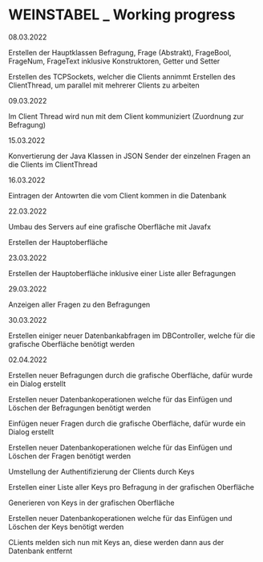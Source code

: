 
# WEINSTABEL _ Working progress

08.03.2022

Erstellen der Hauptklassen Befragung, Frage (Abstrakt), FrageBool, FrageNum, FrageText inklusive Konstruktoren, Getter und Setter

Erstellen des TCPSockets, welcher die Clients annimmt
Erstellen des ClientThread, um parallel mit mehrerer Clients zu arbeiten

09.03.2022

Im Client Thread wird nun mit dem Client kommuniziert (Zuordnung zur Befragung)

15.03.2022

Konvertierung der Java Klassen in JSON
Sender der einzelnen Fragen an die Clients im ClientThread

16.03.2022

Eintragen der Antowrten die vom Client kommen in die Datenbank

22.03.2022

Umbau des Servers auf eine grafische Oberfläche mit Javafx

Erstellen der Hauptoberfläche

23.03.2022

Erstellen der Hauptoberfläche inklusive einer Liste aller Befragungen

29.03.2022

Anzeigen aller Fragen zu den Befragungen

30.03.2022

Erstellen einiger neuer Datenbankabfragen im DBController, welche für die grafische Oberfläche benötigt werden

02.04.2022

Erstellen neuer Befragungen durch die grafische Oberfläche, dafür wurde ein Dialog erstellt

Erstellen neuer Datenbankoperationen welche für das Einfügen und Löschen der Befragungen benötigt werden

Einfügen neuer Fragen durch die grafische Oberfläche, dafür wurde ein Dialog erstellt

Erstellen neuer Datenbankoperationen welche für das Einfügen und Löschen der Fragen benötigt werden

Umstellung der Authentifizierung der Clients durch Keys

Erstellen einer Liste aller Keys pro Befragung in der grafischen Oberfläche

Generieren von Keys in der grafischen Oberfläche

Erstellen neuer Datenbankoperationen welche für das Einfügen und Löschen der Keys benötigt werden

CLients melden sich nun mit Keys an, diese werden dann aus der Datenbank entfernt
